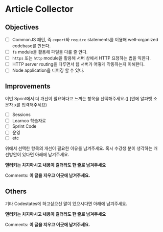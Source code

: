 # Article Collector
## Objectives
- [ ] CommonJS 패턴, 즉 `export`와 `require` statements를 이용해 well-organized codebase를 만든다.
- [ ] `fs` module을 활용해 파일을 다룰 줄 안다.
- [ ] `https` 또는 `http` module을 활용해 서버 상에서 HTTP 요청하는 법을 익힌다.
- [ ] HTTP server routing을 다루면서 웹 서버가 어떻게 작동하는지 이해한다.
- [ ] Node application을 디버깅 할 수 있다.
## Improvements
이번 Sprint에서 더 개선이 필요하다고 느끼는 항목을 선택해주세요.([ ]안에 알파벳 소문자 x를 입력해주세요)
- [ ] Sessions
- [ ] Learnco 학습자료
- [ ] Sprint Code
- [ ] 운영
- [ ] etc

위에서 선택한 항목의 개선이 필요한 이유를 남겨주세요. 혹시 수강생 분이 생각하는 개선방안이 있다면 아래에 남겨주세요.

**엔터키는 치지마시고 내용이 길더라도 한 줄로 남겨주세요**

Comments: **이 글을 지우고 이곳에 남겨주세요.**
## Others
기타 Codestates에 하고싶으신 말이 있으시다면 아래에 남겨주세요.

**엔터키는 치지마시고 내용이 길더라도 한 줄로 남겨주세요**

Comments: **이 글을 지우고 이곳에 남겨주세요.**
